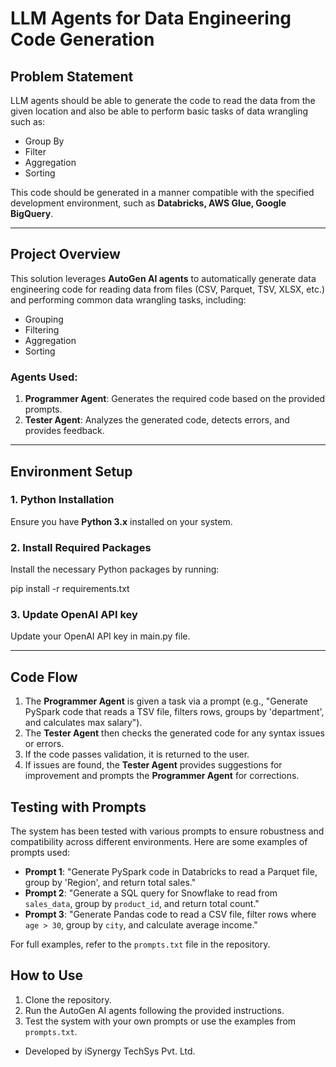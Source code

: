# **LLM Agents for Data Engineering Code Generation**

## **Problem Statement**

LLM agents should be able to generate the code to read the data from the given location and also be able to perform basic tasks of data wrangling such as:
- Group By
- Filter
- Aggregation
- Sorting

This code should be generated in a manner compatible with the specified development environment, such as **Databricks, AWS Glue, Google BigQuery**.

---

## **Project Overview**

This solution leverages **AutoGen AI agents** to automatically generate data engineering code for reading data from files (CSV, Parquet, TSV, XLSX, etc.) and performing common data wrangling tasks, including:
- Grouping
- Filtering
- Aggregation
- Sorting

### **Agents Used:**
1. **Programmer Agent**: Generates the required code based on the provided prompts.
2. **Tester Agent**: Analyzes the generated code, detects errors, and provides feedback.

---

## **Environment Setup**

### **1. Python Installation**
Ensure you have **Python 3.x** installed on your system.

### **2. Install Required Packages**
Install the necessary Python packages by running:

pip install -r requirements.txt

### **3. Update OpenAI API key**
Update your OpenAI API key in main.py file.

---

## Code Flow
1. The **Programmer Agent** is given a task via a prompt (e.g., "Generate PySpark code that reads a TSV file, filters rows, groups by 'department', and calculates max salary").
2. The **Tester Agent** then checks the generated code for any syntax issues or errors.
3. If the code passes validation, it is returned to the user.
4. If issues are found, the **Tester Agent** provides suggestions for improvement and prompts the **Programmer Agent** for corrections.

## Testing with Prompts
The system has been tested with various prompts to ensure robustness and compatibility across different environments. Here are some examples of prompts used:

- **Prompt 1**: "Generate PySpark code in Databricks to read a Parquet file, group by 'Region', and return total sales."
- **Prompt 2**: "Generate a SQL query for Snowflake to read from `sales_data`, group by `product_id`, and return total count."
- **Prompt 3**: "Generate Pandas code to read a CSV file, filter rows where `age > 30`, group by `city`, and calculate average income."

For full examples, refer to the `prompts.txt` file in the repository.

## How to Use
1. Clone the repository.
2. Run the AutoGen AI agents following the provided instructions.
3. Test the system with your own prompts or use the examples from `prompts.txt`.


- Developed by iSynergy TechSys Pvt. Ltd.